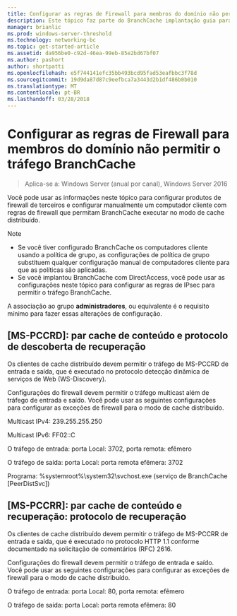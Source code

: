 ```yaml
---
title: Configurar as regras de Firewall para membros do domínio não permitir o tráfego BranchCache
description: Este tópico faz parte do BranchCache implantação guia para Windows Server 2016, que demonstra como implantar BranchCache nos modos de cache hospedado e distribuídos para otimizar o uso de largura de banda WAN em filiais
manager: brianlic
ms.prod: windows-server-threshold
ms.technology: networking-bc
ms.topic: get-started-article
ms.assetid: da956be0-c92d-46ea-99eb-85e2bd67bf07
ms.author: pashort
author: shortpatti
ms.openlocfilehash: e5f744141efc35bb493bcd95fad53eafbbc3f78d
ms.sourcegitcommit: 19d9da87d87c9eefbca7a3443d2b1df486b0b010
ms.translationtype: MT
ms.contentlocale: pt-BR
ms.lasthandoff: 03/28/2018
---
```

# <a name="configure-firewall-rules-for-non-domain-members-to-allow-branchcache-traffic"></a>Configurar as regras de Firewall para membros do domínio não permitir o tráfego BranchCache

>Aplica-se a: Windows Server (anual por canal), Windows Server 2016

Você pode usar as informações neste tópico para configurar produtos de firewall de terceiros e configurar manualmente um computador cliente com regras de firewall que permitam BranchCache executar no modo de cache distribuído.  
  
> [!NOTE]  
> -   Se você tiver configurado BranchCache os computadores cliente usando a política de grupo, as configurações de política de grupo substituem qualquer configuração manual de computadores cliente para que as políticas são aplicadas.  
> -   Se você implantou BranchCache com DirectAccess, você pode usar as configurações neste tópico para configurar as regras de IPsec para permitir o tráfego BranchCache.  
  
A associação ao grupo **administradores**, ou equivalente é o requisito mínimo para fazer essas alterações de configuração.  
  
## <a name="ms-pccrd-peer-content-caching-and-retrieval-discovery-protocol"></a>[MS-PCCRD]: par cache de conteúdo e protocolo de descoberta de recuperação  
Os clientes de cache distribuído devem permitir o tráfego de MS-PCCRD de entrada e saída, que é executado no protocolo detecção dinâmica de serviços de Web (WS-Discovery).  
  
Configurações do firewall devem permitir o tráfego multicast além de tráfego de entrada e saído. Você pode usar as seguintes configurações para configurar as exceções de firewall para o modo de cache distribuído.  
  
Multicast IPv4: 239.255.255.250  
  
Multicast IPv6: FF02::C  
  
O tráfego de entrada: porta Local: 3702, porta remota: efêmero  
  
O tráfego de saída: porta Local: porta remota efêmera: 3702  
  
Programa: %systemroot%\system32\svchost.exe (serviço de BranchCache [PeerDistSvc])  
  
## <a name="ms-pccrr-peer-content-caching-and-retrieval-retrieval-protocol"></a>[MS-PCCRR]: par cache de conteúdo e recuperação: protocolo de recuperação  
Os clientes de cache distribuído devem permitir o tráfego de MS-PCCRR de entrada e saída, que é executado no protocolo HTTP 1.1 conforme documentado na solicitação de comentários (RFC) 2616.  
  
Configurações do firewall devem permitir o tráfego de entrada e saído. Você pode usar as seguintes configurações para configurar as exceções de firewall para o modo de cache distribuído.  
  
O tráfego de entrada: porta Local: 80, porta remota: efêmero  
  
O tráfego de saída: porta Local: porta remota efêmera: 80  
  



